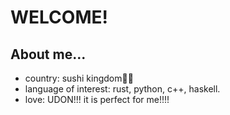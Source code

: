 # WELCOME!

## About me...
* country: sushi kingdom🍣🍣
* language of interest: rust, python, c++, haskell.
* love: UDON!!! it is perfect for me!!!!

<!---
kons-9/kons-9 is a ✨ special ✨ repository because its `README.md` (this file) appears on your GitHub profile.
You can click the Preview link to take a look at your changes.
--->
